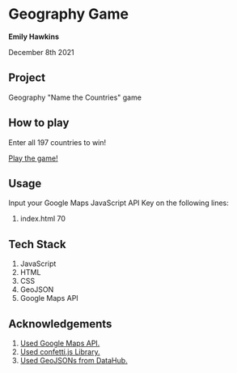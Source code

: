 # Geography Game

**Emily Hawkins**

December 8th 2021

## Project

Geography "Name the Countries" game

## How to play

Enter all 197 countries to win!

[Play the game!](https://emilyhawkinss.com)

## Usage

Input your Google Maps JavaScript API Key on the following lines:
1. index.html 70

## Tech Stack

1. JavaScript
2. HTML
3. CSS
4. GeoJSON
5. Google Maps API

## Acknowledgements

1. [Used Google Maps API.](https://developers.google.com/maps)
2. [Used confetti.js Library.](https://www.cssscript.com/confetti-falling-animation/)
3. [Used GeoJSONs from DataHub.](https://datahub.io/core/geo-countries)

